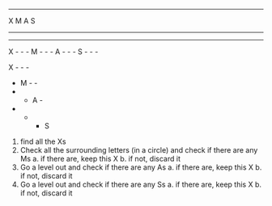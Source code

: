 - - - -
X M A S
- - - -
- - - -

X - - -
M - - -
A - - - 
S - - -

X - - -
- M - -
- - A -
- - - S

1. find all the Xs
2. Check all the surrounding letters (in a circle) and check if there are any Ms
   a. if there are, keep this X
   b. if not, discard it
3. Go a level out and check if there are any As
   a. if there are, keep this X
   b. if not, discard it
4. Go a level out and check if there are any Ss
   a. if there are, keep this X
   b. if not, discard it


